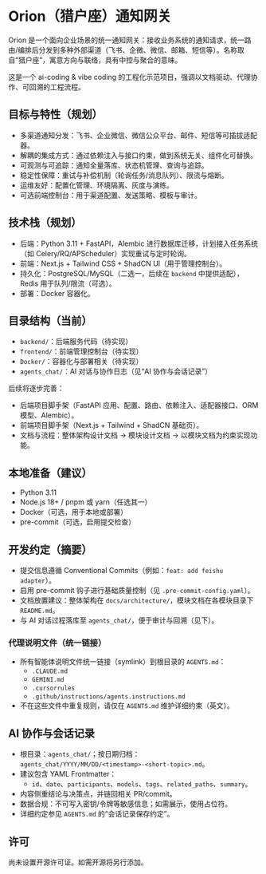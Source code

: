 # Orion（猎户座）通知网关

Orion 是一个面向企业场景的统一通知网关：接收业务系统的通知请求，统一路由/编排后分发到多种外部渠道（飞书、企微、微信、邮箱、短信等）。名称取自“猎户座”，寓意方向与联络，具有中控与聚合的意味。

这是一个 ai-coding & vibe coding 的工程化示范项目，强调以文档驱动、代理协作、可回溯的工程流程。

## 目标与特性（规划）
- 多渠道通知分发：飞书、企业微信、微信公众平台、邮件、短信等可插拔适配器。
- 解耦的集成方式：通过依赖注入与接口约束，做到系统无关、组件化可替换。
- 可观测与可追踪：通知全量落库、状态机管理、查询与追踪。
- 稳定性保障：重试与补偿机制（轮询任务/消息队列）、限流与熔断。
- 运维友好：配置化管理、环境隔离、灰度与演练。
- 可选前端控制台：用于渠道配置、发送策略、模板与审计。

## 技术栈（规划）
- 后端：Python 3.11 + FastAPI，Alembic 进行数据库迁移，计划接入任务系统（如 Celery/RQ/APScheduler）实现重试与定时轮询。
- 前端：Next.js + Tailwind CSS + ShadCN UI（用于管理控制台）。
- 持久化：PostgreSQL/MySQL（二选一，后续在 `backend` 中提供适配），Redis 用于队列/限流（可选）。
- 部署：Docker 容器化。

## 目录结构（当前）
- `backend/`：后端服务代码（待实现）
- `frontend/`：前端管理控制台（待实现）
- `Docker/`：容器化与部署相关（待实现）
- `agents_chat/`：AI 对话与协作日志（见“AI 协作与会话记录”）

后续将逐步完善：
- 后端项目脚手架（FastAPI 应用、配置、路由、依赖注入、适配器接口、ORM 模型、Alembic）。
- 前端项目脚手架（Next.js + Tailwind + ShadCN 基础页）。
- 文档与流程：整体架构设计文档 -> 模块设计文档 -> 以模块文档为约束实现功能。

## 本地准备（建议）
- Python 3.11
- Node.js 18+ / pnpm 或 yarn（任选其一）
- Docker（可选，用于本地或部署）
- pre-commit（可选，启用提交检查）

## 开发约定（摘要）
- 提交信息遵循 Conventional Commits（例如：`feat: add feishu adapter`）。
- 启用 pre-commit 钩子进行基础质量控制（见 `.pre-commit-config.yaml`）。
- 文档放置建议：整体架构在 `docs/architecture/`，模块文档在各模块目录下 `README.md`。
- 与 AI 对话过程落库至 `agents_chat/`，便于审计与回溯（见下）。

### 代理说明文件（统一链接）
- 所有智能体说明文件统一链接（symlink）到根目录的 `AGENTS.md`：
  - `.CLAUDE.md`
  - `GEMINI.md`
  - `.cursorrules`
  - `.github/instructions/agents.instructions.md`
- 不在这些文件中重复规则，请仅在 `AGENTS.md` 维护详细约束（英文）。

## AI 协作与会话记录
- 根目录：`agents_chat/`；按日期归档：`agents_chat/YYYY/MM/DD/<timestamp>-<short-topic>.md`。
- 建议包含 YAML Frontmatter：
  - `id`、`date`、`participants`、`models`、`tags`、`related_paths`、`summary`。
- 内容侧重结论与决策点，并链回相关 PR/commit。
- 数据合规：不可写入密钥/令牌等敏感信息；如需展示，使用占位符。
- 详细约定参见 `AGENTS.md` 的“会话记录保存约定”。

## 许可
尚未设置开源许可证。如需开源将另行添加。
